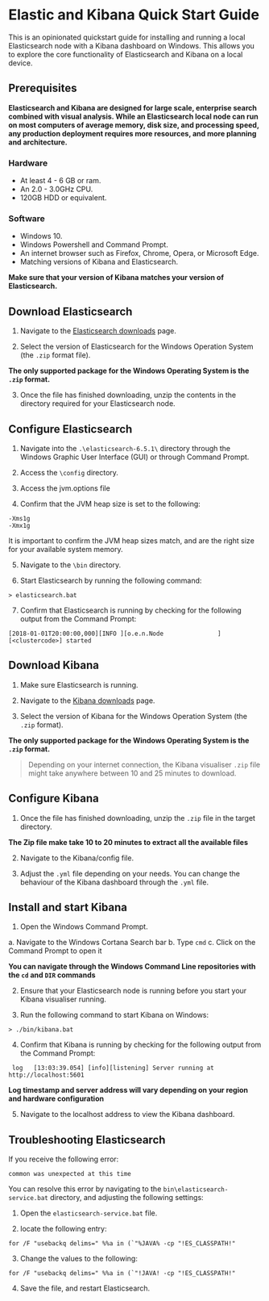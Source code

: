 # Elastic and Kibana Quick Start Guide

This is an opinionated quickstart guide for installing and running
a local Elasticsearch node with a Kibana dashboard on Windows. This allows you to explore the
core functionality of Elasticsearch and Kibana on a local device.

## Prerequisites

**Elasticsearch and Kibana are designed for large scale, enterprise search combined with visual analysis. While
an Elasticsearch local node can run on most computers of average memory, disk size, and processing speed,
any production deployment requires more resources, and more planning and architecture.**  

### Hardware

* At least 4 - 6 GB or ram.
* An 2.0 - 3.0GHz CPU.
* 120GB HDD or equivalent.

### Software

* Windows 10.
* Windows Powershell and Command Prompt.
* An internet browser such as Firefox, Chrome, Opera, or Microsoft Edge.
* Matching versions of Kibana and Elasticsearch.

**Make sure that your version of Kibana matches your version of Elasticsearch.**

## Download Elasticsearch

1. Navigate to the [Elasticsearch downloads](https://www.elastic.co/downloads/elasticsearch) page.

2. Select the version of Elasticsearch for the Windows Operation System (the ``.zip`` format file).

**The only supported package for the Windows Operating System is the ``.zip`` format.**

3. Once the file has finished downloading, unzip the contents in the directory required for your Elasticsearch node.

## Configure Elasticsearch

1. Navigate into the ``.\elasticsearch-6.5.1\`` directory through the Windows Graphic User Interface (GUI) or
through Command Prompt.

2. Access the ``\config`` directory.

3. Access the jvm.options file

4. Confirm that the JVM heap size is set to the following:

```
-Xms1g
-Xmx1g
```

It is important to confirm the JVM heap sizes match, and are the right size for your available system memory.

5. Navigate to the ``\bin`` directory.

6. Start Elasticsearch by running the following command:

```
> elasticsearch.bat
```

7. Confirm that Elasticsearch is running by checking for the following output from the Command Prompt:

```
[2018-01-01T20:00:00,000][INFO ][o.e.n.Node               ] [<clustercode>] started
```

## Download Kibana

1. Make sure Elasticsearch is running.

2. Navigate to the [Kibana downloads](https://www.elastic.co/downloads/kibana) page.

3. Select the version of Kibana for the Windows Operation System (the ``.zip`` format).

**The only supported package for the Windows Operating System is the ``.zip`` format.**

  > Depending on your internet connection, the Kibana visualiser ``.zip`` file might take anywhere between 10 and 25 minutes to download.

## Configure Kibana

1. Once the file has finished downloading, unzip the ``.zip`` file in the target directory.

**The Zip file make take 10 to 20 minutes to extract all the available files**

2. Navigate to the Kibana/config file.

3. Adjust the ``.yml`` file depending on your needs. You can change the behaviour of the Kibana dashboard through the ``.yml`` file.

## Install and start Kibana

1. Open the Windows Command Prompt.

  a. Navigate to the Windows Cortana Search bar
  b. Type ``cmd``
  c. Click on the Command Prompt to open it

**You can navigate through the Windows Command Line repositories with the ``cd`` and ``DIR`` commands**

2. Ensure that your Elasticsearch node is running before you start your Kibana visualiser running.

3. Run the following command to start Kibana on Windows:

```
> ./bin/kibana.bat
```

4. Confirm that Kibana is running by checking for the following output from the Command Prompt:

```
 log   [13:03:39.054] [info][listening] Server running at http://localhost:5601
```

**Log timestamp and server address will vary depending on your region and hardware configuration**

5. Navigate to the localhost address to view the Kibana dashboard.


## Troubleshooting Elasticsearch

If you receive the following error:

``common was unexpected at this time``

You can resolve this error by navigating to the ``bin\elasticsearch-service.bat`` directory, and adjusting the following settings:

1. Open the ``elasticsearch-service.bat`` file.

2. locate the following entry:

```
for /F "usebackq delims=" %%a in (`"%JAVA% -cp "!ES_CLASSPATH!"
```

3. Change the values to the following:

```
for /F "usebackq delims=" %%a in (`"!JAVA! -cp "!ES_CLASSPATH!"
```

4. Save the file, and restart Elasticsearch.

